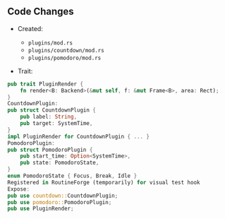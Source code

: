 ## Code Changes

- Created:
  - `plugins/mod.rs`
  - `plugins/countdown/mod.rs`
  - `plugins/pomodoro/mod.rs`

- Trait:
```rust
pub trait PluginRender {
    fn render<B: Backend>(&mut self, f: &mut Frame<B>, area: Rect);
}
CountdownPlugin:
pub struct CountdownPlugin {
    pub label: String,
    pub target: SystemTime,
}
impl PluginRender for CountdownPlugin { ... }
PomodoroPlugin:
pub struct PomodoroPlugin {
    pub start_time: Option<SystemTime>,
    pub state: PomodoroState,
}
enum PomodoroState { Focus, Break, Idle }
Registered in RoutineForge (temporarily) for visual test hook
Expose:
pub use countdown::CountdownPlugin;
pub use pomodoro::PomodoroPlugin;
pub use PluginRender;
